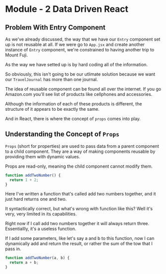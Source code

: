 # Module - 2 Data Driven React

## Problem With Entry Component

As we've already discussed, the way that we have our `Entry` component set up is not reusable at all. If we were go to `App.jsx` and create another instance of `Entry` component, we're constrained to having another trip to Mount Fuji.

As the way we have setted up is by hard coding all of the information.

So obviously, this isn't going to be our utlimate solution because we want our `TravelJournal` has more than one journal.

The idea of reusable component can be found all over the internet. If you go Amazon.com you'll see list of products like cellphones and accessories.

Although the information of each of these products is different, the structure of it appears to be exactly the same.

And in React, there is where the concept of `props` comes into play.

## Understanding the Concept of `Props`

`Props` (short for properties) are used to pass data from a parent component to a child component. They are a way of making components reusable by providing them with dynamic values.

Props are read-only, meaning the child component cannot modify them.

```javascript
function addTwoNumber() {
  return 1 + 2;
}
```

Here I've written a function that's called add two numbers together, and it just hard returns one and two.

It syntactically correct, but what's wrong with function like this? Well it's very, very limited in its capabilities.

Right now if I call add two numbers together it will always return three. Essentiallly, it's a useless function.

If I add some parameters, like let's say a and b to this function, now I can dynamically add and return the result, or rather the sum of the tow that I pass in.

```javascript
function addTwoNumber(a, b) {
  return a + b;
}
```
